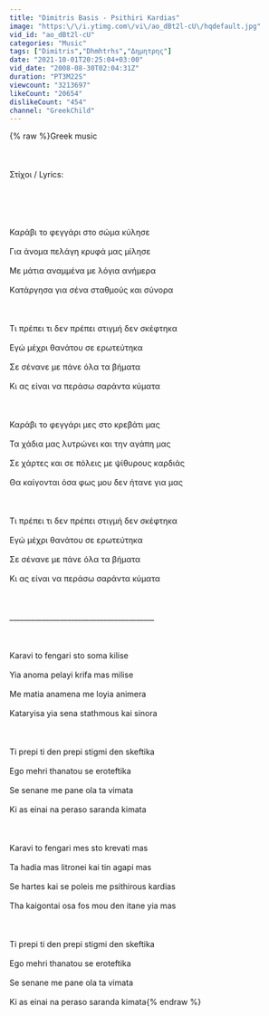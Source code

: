 ```yaml
---
title: "Dimitris Basis - Psithiri Kardias"
image: "https:\/\/i.ytimg.com\/vi\/ao_dBt2l-cU\/hqdefault.jpg"
vid_id: "ao_dBt2l-cU"
categories: "Music"
tags: ["Dimitris","Dhmhtrhs","Δημητρης"]
date: "2021-10-01T20:25:04+03:00"
vid_date: "2008-08-30T02:04:31Z"
duration: "PT3M22S"
viewcount: "3213697"
likeCount: "20654"
dislikeCount: "454"
channel: "GreekChild"
---
```

{% raw %}Greek music<br /><br /><br /><br />Στίχοι / Lyrics:<br /><br /><br /><br /><br /><br />Καράβι το φεγγάρι στο σώμα κύλησε<br /><br />Για άνομα πελάγη κρυφά μας μίλησε<br /><br />Με μάτια αναμμένα με λόγια ανήμερα<br /><br />Kατάργησα για σένα σταθμούς και σύνορα<br /><br /><br /><br />Τι πρέπει τι δεν πρέπει στιγμή δεν σκέφτηκα<br /><br />Εγώ μέχρι θανάτου σε ερωτεύτηκα<br /><br />Σε σένανε με πάνε όλα τα βήματα<br /><br />Κι ας είναι να περάσω σαράντα κύματα<br /><br /><br /><br />Καράβι το φεγγάρι μες στο κρεβάτι μας<br /><br />Τα χάδια μας λυτρώνει και την αγάπη μας<br /><br />Σε χάρτες και σε πόλεις με ψίθυρους καρδιάς<br /><br />Θα καίγονται όσα φως μου δεν ήτανε για μας<br /><br /><br /><br />Τι πρέπει τι δεν πρέπει στιγμή δεν σκέφτηκα<br /><br />Εγώ μέχρι θανάτου σε ερωτεύτηκα<br /><br />Σε σένανε με πάνε όλα τα βήματα<br /><br />Κι ας είναι να περάσω σαράντα κύματα<br /><br /><br /><br />________________________________________<br /><br /><br /><br />Karavi to fengari sto soma kilise<br /><br />Yia anoma pelayi krifa mas milise<br /><br />Me matia anamena me loyia animera<br /><br />Kataryisa yia sena stathmous kai sinora<br /><br /><br /><br />Ti prepi ti den prepi stigmi den skeftika<br /><br />Ego mehri thanatou se eroteftika<br /><br />Se senane me pane ola ta vimata<br /><br />Ki as einai na peraso saranda kimata<br /><br /><br /><br />Karavi to fengari mes sto krevati mas<br /><br />Ta hadia mas litronei kai tin agapi mas<br /><br />Se hartes kai se poleis me psithirous kardias<br /><br />Tha kaigontai osa fos mou den itane yia mas<br /><br /><br /><br />Ti prepi ti den prepi stigmi den skeftika<br /><br />Ego mehri thanatou se eroteftika<br /><br />Se senane me pane ola ta vimata<br /><br />Ki as einai na peraso saranda kimata{% endraw %}
